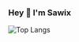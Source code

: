 ### Hey 👋 I'm Sawix

![Top Langs](https://github-readme-stats.vercel.app/api/top-langs/?username=Sawix&layout=compact)
